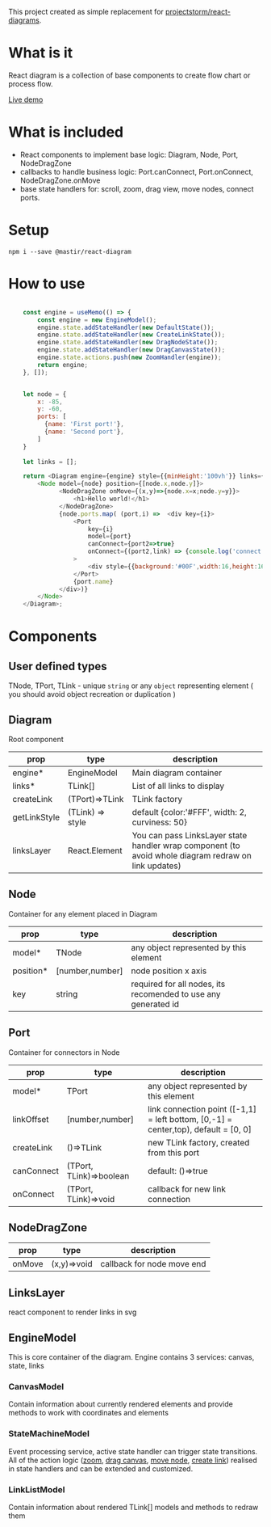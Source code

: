 This project created as simple replacement for [projectstorm/react-diagrams](https://github.com/projectstorm/react-diagrams).

# What is it

React diagram is a collection of base components to create flow chart or process flow.


[Live demo](https://codesandbox.io/p/sandbox/react-diagram-sv4743)

# What is included

 - React components to implement base logic: Diagram, Node, Port, NodeDragZone
 - callbacks to handle business logic: Port.canConnect, Port.onConnect, NodeDragZone.onMove
 - base state handlers for: scroll, zoom, drag view, move nodes, connect ports.

# Setup

`npm i --save @mastir/react-diagram`

# How to use

```js

    const engine = useMemo(() => {
        const engine = new EngineModel();
        engine.state.addStateHandler(new DefaultState());
        engine.state.addStateHandler(new CreateLinkState());
        engine.state.addStateHandler(new DragNodeState());
        engine.state.addStateHandler(new DragCanvasState());
        engine.state.actions.push(new ZoomHandler(engine));
        return engine;
    }, []);


    let node = {
        x: -85,
        y: -60,
        ports: [
          {name: 'First port!'},
          {name: 'Second port'},
        ]
    }
    
    let links = [];

    return <Diagram engine={engine} style={{minHeight:'100vh'}} links={links}>
        <Node model={node} position={[node.x,node.y]}>
              <NodeDragZone onMove={(x,y)=>{node.x=x;node.y=y}}>
                  <h1>Hello world!</h1>
              </NodeDragZone>
              {node.ports.map( (port,i) =>  <div key={i}>
                  <Port
                      key={i}
                      model={port}
                      canConnect={port2=>true}
                      onConnect={(port2,link) => {console.log('connect', port, port2, link); links.push(link)}}
                  >
                      <div style={{background:'#00F',width:16,height:16,display:'inline-block'}}/>
                  </Port>
                  {port.name}
              </div>)}
        </Node>
    </Diagram>;
```

# Components

## User defined types

TNode, TPort, TLink - unique `string` or any `object` representing element ( you should  avoid object recreation or duplication )

## Diagram

Root component

| prop         | type             | description                                                                                          |
|--------------|------------------|------------------------------------------------------------------------------------------------------|
| engine*      | EngineModel      | Main diagram container                                                                               |
| links*       | TLink[]          | List of all links to display                                                                         |
| createLink   | (TPort)=>TLink   | TLink factory                                                                                        |
| getLinkStyle | (TLink) => style | default {color:'#FFF', width: 2, curviness: 50}                                                      | 
| linksLayer   | React.Element    | You can pass LinksLayer state handler wrap component (to avoid whole diagram redraw on link updates) |

## Node

Container for any element placed in Diagram

| prop      | type            | description                            |
|-----------|-----------------|----------------------------------------|
| model*    | TNode           | any object represented by this element |
| position* | [number,number] | node position x axis                   |
| key       | string          | required for all nodes, its recomended to use any generated id|

## Port

Container for connectors in Node

| prop       | type                    | description                                                                         |
|------------|-------------------------|-------------------------------------------------------------------------------------|
| model*     | TPort                   | any object represented by this element                                              |
| linkOffset | [number,number]         | link connection point ([-1,1] = left bottom, [0,-1] = center,top), default = [0, 0] |
| createLink | ()=>TLink               | new TLink factory, created from this port                                           |
| canConnect | (TPort, TLink)=>boolean | default: ()=>true                                                                   |
| onConnect  | (TPort, TLink)=>void    | callback for new link connection                                                    |

## NodeDragZone

| prop     | type        | description                |
|----------|-------------|----------------------------|
| onMove   | (x,y)=>void | callback for node move end |

## LinksLayer

react component to render links in svg

## EngineModel

This is core container of the diagram. Engine contains 3 services: canvas, state, links

### CanvasModel

Contain information about currently rendered elements and provide methods to work with coordinates and elements

### StateMachineModel

Event processing service, active state handler can trigger state transitions. 
All of the action logic ([zoom](src/State/ZoomHandler.js), [drag canvas](src/State/DragCanvasState.js), [move node](src/State/DragNodeState.js), [create link](src/State/CreateLinkState.js)) realised in state handlers and can be extended and customized.

### LinkListModel

Contain information about rendered TLink[] models and methods to redraw them